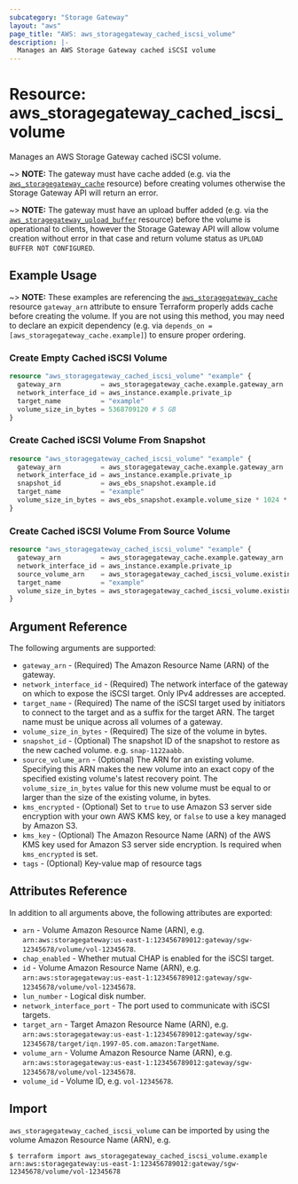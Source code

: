 ```yaml
---
subcategory: "Storage Gateway"
layout: "aws"
page_title: "AWS: aws_storagegateway_cached_iscsi_volume"
description: |-
  Manages an AWS Storage Gateway cached iSCSI volume
---
```


# Resource: aws_storagegateway_cached_iscsi_volume

Manages an AWS Storage Gateway cached iSCSI volume.

~> **NOTE:** The gateway must have cache added (e.g. via the [`aws_storagegateway_cache`](/docs/providers/aws/r/storagegateway_cache.html) resource) before creating volumes otherwise the Storage Gateway API will return an error.

~> **NOTE:** The gateway must have an upload buffer added (e.g. via the [`aws_storagegateway_upload_buffer`](/docs/providers/aws/r/storagegateway_upload_buffer.html) resource) before the volume is operational to clients, however the Storage Gateway API will allow volume creation without error in that case and return volume status as `UPLOAD BUFFER NOT CONFIGURED`.

## Example Usage

~> **NOTE:** These examples are referencing the [`aws_storagegateway_cache`](/docs/providers/aws/r/storagegateway_cache.html) resource `gateway_arn` attribute to ensure Terraform properly adds cache before creating the volume. If you are not using this method, you may need to declare an expicit dependency (e.g. via `depends_on = [aws_storagegateway_cache.example]`) to ensure proper ordering.

### Create Empty Cached iSCSI Volume

```terraform
resource "aws_storagegateway_cached_iscsi_volume" "example" {
  gateway_arn          = aws_storagegateway_cache.example.gateway_arn
  network_interface_id = aws_instance.example.private_ip
  target_name          = "example"
  volume_size_in_bytes = 5368709120 # 5 GB
}
```

### Create Cached iSCSI Volume From Snapshot

```terraform
resource "aws_storagegateway_cached_iscsi_volume" "example" {
  gateway_arn          = aws_storagegateway_cache.example.gateway_arn
  network_interface_id = aws_instance.example.private_ip
  snapshot_id          = aws_ebs_snapshot.example.id
  target_name          = "example"
  volume_size_in_bytes = aws_ebs_snapshot.example.volume_size * 1024 * 1024 * 1024
}
```

### Create Cached iSCSI Volume From Source Volume

```terraform
resource "aws_storagegateway_cached_iscsi_volume" "example" {
  gateway_arn          = aws_storagegateway_cache.example.gateway_arn
  network_interface_id = aws_instance.example.private_ip
  source_volume_arn    = aws_storagegateway_cached_iscsi_volume.existing.arn
  target_name          = "example"
  volume_size_in_bytes = aws_storagegateway_cached_iscsi_volume.existing.volume_size_in_bytes
}
```

## Argument Reference

The following arguments are supported:

* `gateway_arn` - (Required) The Amazon Resource Name (ARN) of the gateway.
* `network_interface_id` - (Required) The network interface of the gateway on which to expose the iSCSI target. Only IPv4 addresses are accepted.
* `target_name` - (Required) The name of the iSCSI target used by initiators to connect to the target and as a suffix for the target ARN. The target name must be unique across all volumes of a gateway.
* `volume_size_in_bytes` - (Required) The size of the volume in bytes.
* `snapshot_id` - (Optional) The snapshot ID of the snapshot to restore as the new cached volume. e.g. `snap-1122aabb`.
* `source_volume_arn` - (Optional) The ARN for an existing volume. Specifying this ARN makes the new volume into an exact copy of the specified existing volume's latest recovery point. The `volume_size_in_bytes` value for this new volume must be equal to or larger than the size of the existing volume, in bytes.
* `kms_encrypted` - (Optional) Set to `true` to use Amazon S3 server side encryption with your own AWS KMS key, or `false` to use a key managed by Amazon S3.
* `kms_key` - (Optional) The Amazon Resource Name (ARN) of the AWS KMS key used for Amazon S3 server side encryption. Is required when `kms_encrypted` is set.
* `tags` - (Optional) Key-value map of resource tags

## Attributes Reference

In addition to all arguments above, the following attributes are exported:

* `arn` - Volume Amazon Resource Name (ARN), e.g. `arn:aws:storagegateway:us-east-1:123456789012:gateway/sgw-12345678/volume/vol-12345678`.
* `chap_enabled` - Whether mutual CHAP is enabled for the iSCSI target.
* `id` - Volume Amazon Resource Name (ARN), e.g. `arn:aws:storagegateway:us-east-1:123456789012:gateway/sgw-12345678/volume/vol-12345678`.
* `lun_number` - Logical disk number.
* `network_interface_port` - The port used to communicate with iSCSI targets.
* `target_arn` - Target Amazon Resource Name (ARN), e.g. `arn:aws:storagegateway:us-east-1:123456789012:gateway/sgw-12345678/target/iqn.1997-05.com.amazon:TargetName`.
* `volume_arn` - Volume Amazon Resource Name (ARN), e.g. `arn:aws:storagegateway:us-east-1:123456789012:gateway/sgw-12345678/volume/vol-12345678`.
* `volume_id` - Volume ID, e.g. `vol-12345678`.

## Import

`aws_storagegateway_cached_iscsi_volume` can be imported by using the volume Amazon Resource Name (ARN), e.g.

```
$ terraform import aws_storagegateway_cached_iscsi_volume.example arn:aws:storagegateway:us-east-1:123456789012:gateway/sgw-12345678/volume/vol-12345678
```
